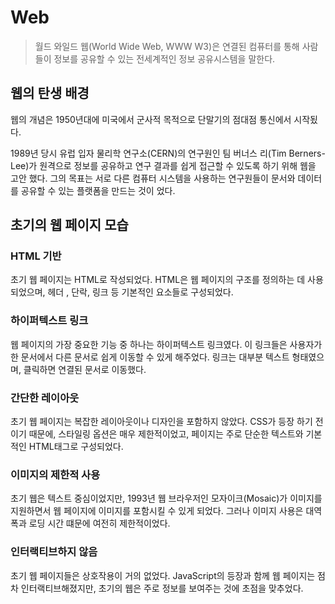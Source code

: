 # Web 

> 월드 와일드 웹(World Wide Web, WWW W3)은 연결된 컴퓨터를 통해 사람들이 정보를 공유할 수 있는 전세계적인 정보 공유시스템을 말한다.

## 웹의 탄생 배경

웹의 개념은 1950년대에 미국에서 군사적 목적으로 단말기의 점대점 통신에서 시작됬다.

1989년 당시 유럽 입자 물리학 연구소(CERN)의 연구원인 팀 버너스 리(Tim Berners-Lee)가 원격으로 정보를 공유하고 연구 결과를 쉽게 접근할 수 있도록 하기 위해 웹을 고안 했다.  그의 목표는 서로 다른 컴퓨터 시스템을 사용하는 연구원들이 문서와 데이터를 공유할 수 있는 플랫폼을 만드는 것이 었다.

## 초기의 웹 페이지 모습

### HTML 기반

초기 웹 페이지는 HTML로 작성되었다. HTML은 웹 페이지의 구조를 정의하는 데 사용되었으며, 헤더 , 단락, 링크 등 기본적인 요소들로 구성되었다.

### 하이퍼텍스트 링크

웹 페이지의 가장 중요한 기능 중 하나는 하이퍼텍스트 링크였다. 이 링크들은 사용자가 한 문서에서 다른 문서로 쉽게 이동할 수 있게 해주었다. 링크는 대부분 텍스트 형태였으며, 클릭하면 연결된 문서로 이동했다.

### 간단한 레이아웃

초기 웹 페이지는 복잡한 레이아웃이나 디자인을 포함하지 않았다. CSS가 등장 하기 전이기 때문에, 스타일링 옵션은 매우 제한적이었고, 페이지는 주로 단순한 텍스트와 기본적인 HTML태그로 구성되었다.

### 이미지의 제한적 사용

초기 웹은 텍스트 중심이었지만, 1993년 웹 브라우저인 모자이크(Mosaic)가 이미지를 지원하면서 웹 페이지에 이미지를 포함시킬 수 있게 되었다. 그러나 이미지 사용은 대역폭과 로딩 시간 떄문에 여전히 제한적이었다.

### 인터랙티브하지 않음

초기 웹 페이지들은 상호작용이 거의 없었다. JavaScript의 등장과 함께 웹 페이지는 점차 인터랙티브해졌지만, 초기의 웹은 주로 정보를 보여주는 것에 초점을 맞추었다.